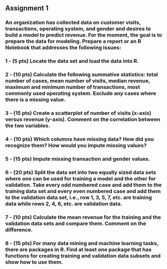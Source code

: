 ## Assignment 1
### An organization has collected data on customer visits, transactions, operating system, and gender and desires to build a model to predict revenue. For the moment, the goal is to prepare the data for modeling. Prepare a report or an R Notebook that addresses the following issues:

### 1 - (5 pts) Locate the data set and load the data into R.
### 2 - (10 pts) Calculate the following summative statistics: total number of cases, mean number of visits, median revenue, maximum and minimum number of transactions, most commonly used operating system. Exclude any cases where there is a missing value.
### 3 - (15 pts) Create a scatterplot of number of visits (x-axis) versus revenue (y-axis). Comment on the correlation between the two variables.
### 4 - (10 pts) Which columns have missing data? How did you recognize them? How would you impute missing values?
### 5 - (15 pts) Impute missing transaction and gender values.
### 6 - (20 pts) Split the data set into two equally sized data sets where one can be used for training a model and the other for validation. Take every odd numbered case and add them to the training data set and every even numbered case and add them to the validation data set, i.e., row 1, 3, 5, 7, etc. are training data while rows 2, 4, 6, etc. are validation data.
### 7 - (10 pts) Calculate the mean revenue for the training and the validation data sets and compare them. Comment on the difference.
### 8 - (15 pts) For many data mining and machine learning tasks, there are packages in R. Find at least one package that has functions for creating training and validation data subsets and show how to use them.
